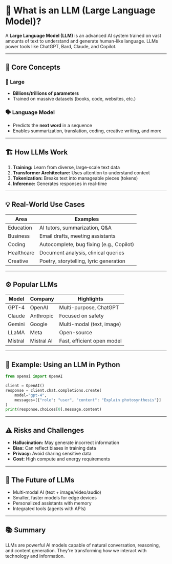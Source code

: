# 🤖 What is an LLM (Large Language Model)?

A **Large Language Model (LLM)** is an advanced AI system trained on vast amounts of text to understand and generate human-like language. LLMs power tools like ChatGPT, Bard, Claude, and Copilot.

---

## 🧠 Core Concepts

### 🚀 Large
- **Billions/trillions of parameters**
- Trained on massive datasets (books, code, websites, etc.)

### 🗣️ Language Model
- Predicts the **next word** in a sequence
- Enables summarization, translation, coding, creative writing, and more

---

## 🏗️ How LLMs Work

1. **Training:** Learn from diverse, large-scale text data
2. **Transformer Architecture:** Uses attention to understand context
3. **Tokenization:** Breaks text into manageable pieces (tokens)
4. **Inference:** Generates responses in real-time

---

## 💡 Real-World Use Cases

| Area       | Examples                                 |
|------------|------------------------------------------|
| Education  | AI tutors, summarization, Q&A            |
| Business   | Email drafts, meeting assistants         |
| Coding     | Autocomplete, bug fixing (e.g., Copilot) |
| Healthcare | Document analysis, clinical queries      |
| Creative   | Poetry, storytelling, lyric generation   |

---

## ⚙️ Popular LLMs

| Model    | Company     | Highlights                    |
|----------|-------------|-------------------------------|
| GPT-4    | OpenAI      | Multi-purpose, ChatGPT        |
| Claude   | Anthropic   | Focused on safety             |
| Gemini   | Google      | Multi-modal (text, image)     |
| LLaMA    | Meta        | Open-source                   |
| Mistral  | Mistral AI  | Fast, efficient open model    |

---

## 🧪 Example: Using an LLM in Python

```python
from openai import OpenAI

client = OpenAI()
response = client.chat.completions.create(
    model="gpt-4",
    messages=[{"role": "user", "content": "Explain photosynthesis"}]
)
print(response.choices[0].message.content)
```

---

## ⚠️ Risks and Challenges

- **Hallucination:** May generate incorrect information
- **Bias:** Can reflect biases in training data
- **Privacy:** Avoid sharing sensitive data
- **Cost:** High compute and energy requirements

---

## 🔮 The Future of LLMs

- Multi-modal AI (text + image/video/audio)
- Smaller, faster models for edge devices
- Personalized assistants with memory
- Integrated tools (agents with APIs)

---

## 📚 Summary

LLMs are powerful AI models capable of natural conversation, reasoning, and content generation. They're transforming how we interact with technology and information.

